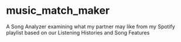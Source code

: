 # music_match_maker
A Song Analyzer examining what my partner may like from my Spotify playlist based on our Listening Histories and Song Features
